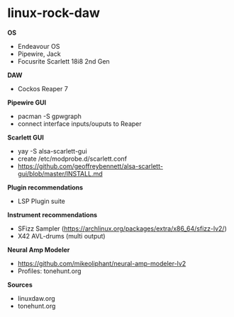 # linux-rock-daw

**OS**
- Endeavour OS
- Pipewire, Jack
- Focusrite Scarlett 18i8 2nd Gen

**DAW**
- Cockos Reaper 7

**Pipewire GUI**
- pacman -S gpwgraph
- connect interface inputs/ouputs to Reaper

**Scarlett GUI**
- yay -S alsa-scarlett-gui
- create /etc/modprobe.d/scarlett.conf
- https://github.com/geoffreybennett/alsa-scarlett-gui/blob/master/INSTALL.md

**Plugin recommendations**
- LSP Plugin suite


**Instrument recommendations**
- SFizz Sampler (https://archlinux.org/packages/extra/x86_64/sfizz-lv2/)
- X42 AVL-drums (multi output)

**Neural Amp Modeler**
- https://github.com/mikeoliphant/neural-amp-modeler-lv2
- Profiles: tonehunt.org

**Sources**
- linuxdaw.org
- tonehunt.org
